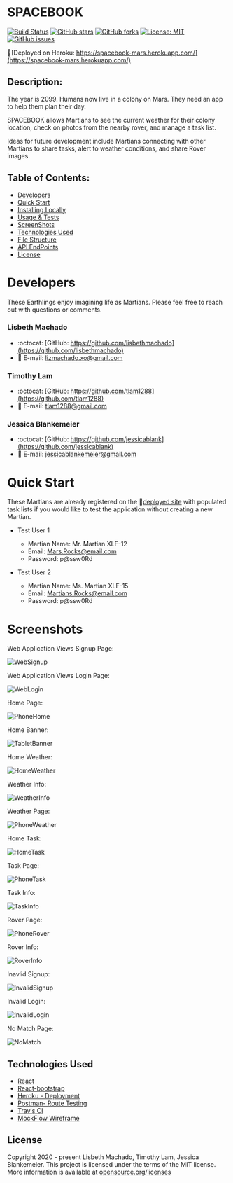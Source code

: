 # SPACEBOOK
[![Build Status](https://travis-ci.org/jessicablank/spacebook-mars.svg?branch=master)](https://travis-ci.org/jessicablank/spacebook-mars)
[![GitHub stars](https://img.shields.io/github/stars/jessicablank/spacebook-mars)](https://github.com/jessicablank/spacebook-mars/stargazers)
[![GitHub forks](https://img.shields.io/github/forks/jessicablank/spacebook-mars)](https://github.com/jessicablank/spacebook-mars/network)
[![License: MIT](https://img.shields.io/badge/License-MIT-yellow.svg)](https://opensource.org/licenses/MIT)
[![GitHub issues](https://img.shields.io/github/issues/jessicablank/spacebook-mars)](https://github.com/jessicablank/spacebook-mars/issues)

🚀[Deployed on Heroku: https://spacebook-mars.herokuapp.com/](https://spacebook-mars.herokuapp.com/)

## Description:  
 The year is 2099. Humans now live in a colony on Mars. They need an app to help them plan their day. 
 
SPACEBOOK allows Martians to see the current weather for their colony location, check on photos from the nearby rover, and manage a task list. 

Ideas for future development include Martians connecting with other Martians to share tasks, alert to weather conditions, and share Rover images. 

## Table of Contents:
* [Developers](#developers)
* [Quick Start](#quick-start)
* [Installing Locally](./LOCALINSTALL.md)
* [Usage & Tests](./USAGE.md)
* [ScreenShots](#screenshots)
* [Technologies Used](#Technologies-Used)
* [File Structure](./FILES.md)
* [API EndPoints](./API.md)
* [License](#license)

# Developers
These Earthlings enjoy imagining life as Martians. Please feel free to reach out with questions or comments. 

### Lisbeth Machado
* :octocat: [GitHub: https://github.com/lisbethmachado](https://github.com/lisbethmachado)
* 📧 E-mail: lizmachado.xo@gmail.com

### Timothy Lam
* :octocat: [GitHub: https://github.com/tlam1288](https://github.com/tlam1288)
*  📧 E-mail: tlam1288@gmail.com

### Jessica Blankemeier
* :octocat: [GitHub: https://github.com/jessicablank](https://github.com/jessicablank)
*  📧 E-mail: jessicablankemeier@gmail.com

# Quick Start

These Martians are already registered on the 🚀[deployed site](https://spacebook-mars.herokuapp.com/) with populated task lists if you would like to test the application without creating a new Martian. 

* Test User 1

    * Martian Name: Mr. Martian XLF-12
    * Email: Mars.Rocks@email.com
    * Password: p@ssw0Rd

* Test User 2

    * Martian Name: Ms. Martian XLF-15
    * Email: Martians.Rocks@email.com
    * Password: p@ssw0Rd

# Screenshots

Web Application Views Signup Page:

![WebSignup](./assets/spacebook-web-signup.png)

Web Application Views Login Page:

![WebLogin](./assets/spacebook-web-login.png)

Home Page:

![PhoneHome](./assets/sapcebook-phone-home.png)

Home Banner:

![TabletBanner](./assets/spacebook-banner-home.png)

Home Weather:

![HomeWeather](./assets/spacebook-weather-home.png)

Weather Info:

![WeatherInfo](./assets/spacebook-weather-modal.png)

Weather Page:

![PhoneWeather](./assets/spacebook-phone-weatherfull.png)

Home Task:

![HomeTask](./assets/spacebook-task-home.png)

Task Page:

![PhoneTask](./assets/spacebook-phone-taskfull.png)

Task Info:

![TaskInfo](./assets/spacebook-task-modal.png)

Rover Page:

![PhoneRover](./assets/spacebook-phone-rover.png)

Rover Info:

![RoverInfo](./assets/spacebook-rover-modal.png)

Inavlid Signup:

![InvalidSignup](./assets/spacebook-invalid-signup.png)

Invalid Login:

![InvalidLogin](./assets/spacebook-invalid-login.png)

No Match Page:

![NoMatch](./assets/no-match.PNG)

## Technologies Used
* [React](https://reactjs.org/)
* [React-bootstrap](https://react-bootstrap.github.io/)
* [Heroku - Deployment](https://www.heroku.com/)
* [Postman- Route Testing](https://www.postman.com/)
* [Travis CI](https://travis-ci.org/)
* [MockFlow Wireframe](https://www.mockflow.com/)



## License
Copyright 2020 - present Lisbeth Machado, Timothy Lam, Jessica Blankemeier.
This project is licensed under the terms of the MIT license. 
More information is available at [opensource.org/licenses](https://opensource.org/licenses/MIT)
